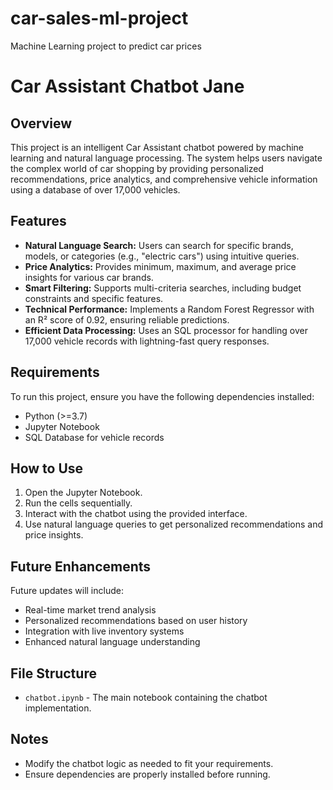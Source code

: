 # car-sales-ml-project
Machine Learning project to predict car prices


# Car Assistant Chatbot Jane

## Overview
This project is an intelligent Car Assistant chatbot powered by machine learning and natural language processing. The system helps users navigate the complex world of car shopping by providing personalized recommendations, price analytics, and comprehensive vehicle information using a database of over 17,000 vehicles.

## Features
- **Natural Language Search:** Users can search for specific brands, models, or categories (e.g., "electric cars") using intuitive queries.
- **Price Analytics:** Provides minimum, maximum, and average price insights for various car brands.
- **Smart Filtering:** Supports multi-criteria searches, including budget constraints and specific features.
- **Technical Performance:** Implements a Random Forest Regressor with an R² score of 0.92, ensuring reliable predictions.
- **Efficient Data Processing:** Uses an SQL processor for handling over 17,000 vehicle records with lightning-fast query responses.

## Requirements
To run this project, ensure you have the following dependencies installed:

- Python (>=3.7)
- Jupyter Notebook
- SQL Database for vehicle records

## How to Use
1. Open the Jupyter Notebook.
2. Run the cells sequentially.
3. Interact with the chatbot using the provided interface.
4. Use natural language queries to get personalized recommendations and price insights.

## Future Enhancements
Future updates will include:
- Real-time market trend analysis
- Personalized recommendations based on user history
- Integration with live inventory systems
- Enhanced natural language understanding

## File Structure
- `chatbot.ipynb` - The main notebook containing the chatbot implementation.

## Notes
- Modify the chatbot logic as needed to fit your requirements.
- Ensure dependencies are properly installed before running.


